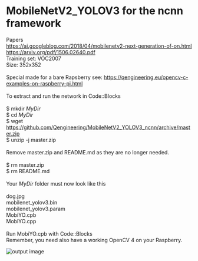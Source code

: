 # MobileNetV2_YOLOV3 for the ncnn framework
Papers <br/>
https://ai.googleblog.com/2018/04/mobilenetv2-next-generation-of-on.html <br/>
https://arxiv.org/pdf/1506.02640.pdf <br/>
Training set: VOC2007 <br/>
Size: 352x352 <br/>
<br/>
Special made for a bare Rapsberry see: https://qengineering.eu/opencv-c-examples-on-raspberry-pi.html <br/>
<br/>
To extract and run the network in Code::Blocks <br/>
<br/>
$ mkdir *MyDir* <br/>
$ cd *MyDir* <br/>
$ wget https://github.com/Qengineering/MobileNetV2_YOLOV3_ncnn/archive/master.zip <br/>
$ unzip -j master.zip <br/>
<br/>
Remove master.zip and README.md as they are no longer needed. <br/> <br/>
$ rm master.zip <br/>
$ rm README.md <br/> <br/>
Your *MyDir* folder must now look like this <br/> <br/>
dog.jpg <br/>
mobilenet_yolov3.bin <br/>
mobilenet_yolov3.param <br/>
MobiYO.cpb <br/>
MobiYO.cpp <br/>
 <br/>
Run MobiYO.cpb with Code::Blocks <br/>
Remember, you need also have a working OpenCV 4 on your Raspberry. <br/>

![output image]( https://qengineering.eu/images/outcome.png )

